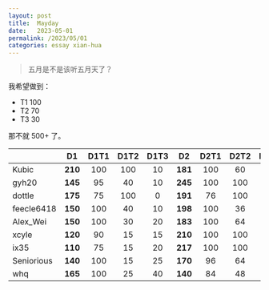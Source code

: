 ```yaml
---
layout: post
title:  Mayday
date:   2023-05-01
permalink: /2023/05/01
categories: essay xian-hua
---
```


>   五月是不是该听五月天了？

我希望做到：

*   T1 100
*   T2 70
*   T3 30

那不就 500+ 了。

||D1|D1T1|D1T2|D1T3|D2|D2T1|D2T2|D2T3||
|:--|:-:|:-:|:-:|:-:|:-:|:-:|:-:|:-:|:-:|
|Kubic|**210**|100|100|10|**181**|100|60|21|**391**|
|gyh20|**145**|95|40|10|**245**|100|100|45|**390**|
|dottle|**175**|75|100|0|**191**|76|100|35|**386**|
|feecle6418|**150**|100|40|10|**198**|100|36|62|**348**|
|Alex_Wei|**150**|100|30|20|**183**|100|64|19|**333**|
|xcyle|**120**|90|15|15|**210**|100|100|10|**330**|
|ix35|**110**|75|15|20|**217**|100|100|17|**327**|
|Seniorious|**140**|100|15|25|**170**|96|64|10|**310**|
|whq|**165**|100|25|40|**140**|84|48|8|**305**|